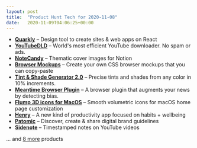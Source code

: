 ```yaml
---
layout: post
title:  "Product Hunt Tech for 2020-11-08"
date:   2020-11-09T04:06:25+00:00
---
```


* **[Quarkly](https://www.producthunt.com/posts/quarkly?utm_campaign=producthunt-api&utm_medium=api-v2&utm_source=Application%3A+Daily+Digest+RSS+v2+%28ID%3A+29748%29)** – Design tool to create sites & web apps on React
* **[YouTubeDLD](https://www.producthunt.com/posts/youtubedld?utm_campaign=producthunt-api&utm_medium=api-v2&utm_source=Application%3A+Daily+Digest+RSS+v2+%28ID%3A+29748%29)** – World's most efficient YouTube downloader. No spam or ads.
* **[NoteCandy](https://www.producthunt.com/posts/notecandy?utm_campaign=producthunt-api&utm_medium=api-v2&utm_source=Application%3A+Daily+Digest+RSS+v2+%28ID%3A+29748%29)** – Thematic cover images for Notion
* **[Browser Mockups](https://www.producthunt.com/posts/browser-mockups?utm_campaign=producthunt-api&utm_medium=api-v2&utm_source=Application%3A+Daily+Digest+RSS+v2+%28ID%3A+29748%29)** – Create your own CSS browser mockups that you can copy-paste
* **[Tint & Shade Generator 2.0](https://www.producthunt.com/posts/tint-shade-generator-2-0?utm_campaign=producthunt-api&utm_medium=api-v2&utm_source=Application%3A+Daily+Digest+RSS+v2+%28ID%3A+29748%29)** – Precise tints and shades from any color in 10% increments.
* **[Meantime Browser Plugin](https://www.producthunt.com/posts/meantime-browser-plugin?utm_campaign=producthunt-api&utm_medium=api-v2&utm_source=Application%3A+Daily+Digest+RSS+v2+%28ID%3A+29748%29)** – A browser plugin that augments your news by detecting bias.
* **[Flump 3D icons for MacOS](https://www.producthunt.com/posts/flump-3d-icons-for-macos?utm_campaign=producthunt-api&utm_medium=api-v2&utm_source=Application%3A+Daily+Digest+RSS+v2+%28ID%3A+29748%29)** – Smooth volumetric icons for macOS home page customization
* **[Henry](https://www.producthunt.com/posts/henry?utm_campaign=producthunt-api&utm_medium=api-v2&utm_source=Application%3A+Daily+Digest+RSS+v2+%28ID%3A+29748%29)** – A new kind of productivity app focused on habits + wellbeing
* **[Patomic](https://www.producthunt.com/posts/patomic?utm_campaign=producthunt-api&utm_medium=api-v2&utm_source=Application%3A+Daily+Digest+RSS+v2+%28ID%3A+29748%29)** – Discover, create & share digital brand guidelines
* **[Sidenote](https://www.producthunt.com/posts/sidenote?utm_campaign=producthunt-api&utm_medium=api-v2&utm_source=Application%3A+Daily+Digest+RSS+v2+%28ID%3A+29748%29)** – Timestamped notes on YouTube videos

… and [8 more](https://www.producthunt.com/tech) products